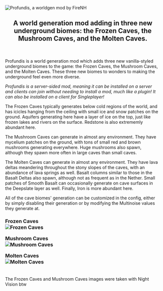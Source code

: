 <img src="https://raw.githubusercontent.com/firenh/Profundis/master/images/mod-page-icon%20base%20cropped.png" alt = "Profundis, a worldgen mod by FireNH"> 

<h2><center> A world generation mod adding in three new underground biomes: the Frozen Caves, the Mushroom Caves, and the Molten Caves. </center></h2>

<br><br>
Profundis is a world generation mod which adds three new vanilla-styled underground biomes to the game: the Frozen Caves, the Mushroom Caves, and the Molten Caves. These three new biomes to wonders to making the underground feel even more diverse.

<i>Profundis is a server-sided mod, meaning it can be installed on a server and clients can join without needing to install a mod, much like a plugin! It can also be installed on a client for Singleplayer!</i>

The Frozen Caves typically generates below cold regions of the world, and has icicles hanging from the ceiling with small ice and snow patches on the ground. Aquifers generating here have a layer of ice on the top, just like frozen lakes and rivers on the surface. Redstone is also extrememly abundant here.

The Mushroom Caves can generate in almost any environment. They have mycelium patches on the ground, with tons of small red and brown mushrooms generating everywhere. Huge mushrooms also spawn, although they spawn more often in large caves than small caves.

The Molten Caves can generate in almost any environment. They have lava deltas meandering throughout the stony slopes of the caves, with an abundance of lava springs as well. Basalt columns similar to those in the Basalt Deltas also spawn, although not as frequent as in the Nether. Small patches of Smooth Basalt can occasionally generate on cave surfaces in the Deepslate layer as well. Finally, Iron is more abundant here.

All of the cave biomes' generation can be customized in the config, either by simply disabling their generation or by modifying the Multinoise values they generate at.


<h3>Frozen Caves<br>
<img src = "https://github.com/firenh/Profundis/blob/master/images/2022-02-03_12.05.08.png?raw=true" alt = "Frozen Caves">


Mushroom Caves<br>
<img src = "https://github.com/firenh/Profundis/blob/master/images/2022-02-03_12.11.30.png?raw=true" alt = "Mushroom Caves">


Molten Caves<br>
<img src = "https://github.com/firenh/Profundis/blob/master/images/2022-03-25_21.34.53.png?raw=true" alt = "Molten Caves">
<br><br>
</h3> The Frozen Caves and Mushroom Caves images were taken with Night Vision btw
